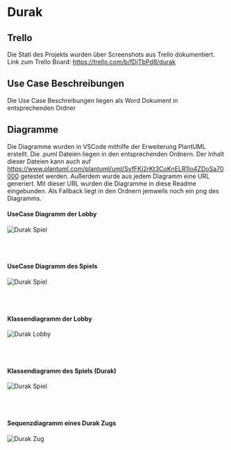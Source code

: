 # Durak

## Trello
Die Stati des Projekts wurden über Screenshots aus Trello dokumentiert. 
Link zum Trello Board:
https://trello.com/b/fDjTbPd8/durak

## Use Case Beschreibungen
Die Use Case Beschreibungen liegen als Word Dokument in entsprechenden Ordner

## Diagramme
Die Diagramme wurden in VSCode mithilfe der Erweiterung PlantUML erstellt. Die .puml Dateien liegen in den entsprechenden Ordnern. Der Inhalt dieser Dateien kann auch auf https://www.plantuml.com/plantuml/uml/SyfFKj2rKt3CoKnELR1Io4ZDoSa70000 getestet werden. Außerdem wurde aus jedem Diagramm eine URL generiert. Mit dieser URL wurden die Diagramme in diese Readme eingebunden. Als Fallback liegt in den Ordnern jemweils noch ein png des Diagramms.

#### UseCase Diagramm der Lobby
![Durak Spiel](https://www.plantuml.com/plantuml/svg/TLD1JiCm4BplA_O8X_A0g8fQK6-Sg7Y04szTgwvThHqA0lwE4rkEGo6dtPd9xdWiRtmG78Qp0J1q21WSibR7W58pzK4x2-1Fsbu4Y_CdOFnUFVN2qwFeJuhTOEMJCuxnUjI15WB7aZYHdObgcDWjixlUeFkZaEwghSA3C9umQ_lW-Fz5YRvPymqmUXTM6S9drtKVc9pVlP0Y7rWJaxr7uJ42YTbfQvnI6NvsIjj4R0U_9DmG4hE_Q398x0CPa_dIrPAET60AMLAwIiBHbx4ewQ3jR2wXzQJfiZ8xrJNvHco4zvaktHY768F2Pj8HDoEVwmMrscNxIL8wW5BYQlNLbfyX5n6jZbw1OxvLct9T0cEU5JB7Ku7pOMeq9L1R-mlAAKAqWWzjie0DhjVQzcQGrBPGncT1j3Gfw3twa3ugbfBY4PjQL18ODVbActeFJFP-BPdfJPmJN-8F "UseCase_Lobby")

<br>
<br>

#### UseCase Diagramm des Spiels
![Durak Spiel](https://www.plantuml.com/plantuml/svg/TPDDRi8m48NtSufPbWL8R16AeDrsXzf5TqCoIIoCZSO6glvSgnVenUfWnoIWiedVV4_ncnUnSfx47_SQDDSUlKLHJUknKiAbLzO0k9qo1nBQVmA6tulZaXm_Khbhn1vDzMIr5JotolF8OALYYN2hWnikT2rYptVJJKkLFIlJO4tQSRAMtih_zqHyTyit07K45vk3OisoG7AOpZrQcqPOrGbcrUDN5i-gKaqo3FJevPf3c6XvlXnxEf_X-0gQ0q1NAPb6Suo3iT27jsE3BBy_TMtOJ3htvQD469qd5atE9PpLqB9bDbKof7F4b8AOITIdl4m_SMMhU9kbeRBzKDnsWz1cNWIdqwyYDpdeP0nY4-CPpQE-DWq9XVbWdy7mccAK0FCwDmbmiDSjwXU462JsYt2DcXk3d0LdHJ_51IwN_Ew3A0g0LNY6VymV "UseCase_Spiel")

<br>
<br>

#### Klassendiagramm der Lobby
![Durak Lobby](https://www.plantuml.com/plantuml/svg/XLJDSjCm4BxhANR20PB6cGIQYmzCanI6Gc4wvCXmKEADBQn86Kck8GolnGlmOgmisOaxfTW7sVjz-_VjsbVMSUEglOJhol0IRlLcyuCnMmfru8RlVpAWQoMvjKk-BNEZAvMjjDG6wa8uF8EroT04Q2E9onhiUGCkd3DYKpcysMgr5aU4QO0NnkWwE3sxdFhxP7whbOlGbAvvT5aNFDErK3dikBJ8s2_6jZu9h0y29He8HLyelaT8OKsfLTwOaWFHQcrStxhdGlOjA79KQ9k0QOWR0EiV3UOerJNkX19eKBqufm_FY6ilxXFuhKQxBPuWB54uWpx4aDfKsY58tBc6yLbBYIfjdZyAPsFpGIF_ahmnrY6H34ELWVTkbMh6tEgaTpjA7iIBpNxv6Y2kQhJa756JjXf7Ga9I24l2DJ9umSVWrHp3eSw6hPPAwZply1F2AnkH6FKnxQ8c_I6tfLEoxmzBu-h82ndn_pLm0M6OqHvU7YGBnYxbDrtwEE_ziQjKwOHM4Q9MZyIdJuI4N6hTLd6aCTuP_S5tbCADSgSCguAxBhJYsyA8RK5ztsdh6icYPHWf1oFkkSDFhJtoObTZE7EW7AYgVR_Ic2ifgTQ0XFTtN6Mbhm-e-h1Ru6X0VZq3e_Zpkw3zecyE5jPsqNkgjz7XPJnVnVCoddFlnrZOly5i03f9O32TJ4Q3xlDDmMloch7MC9XD9lC19CceSGaRa0AjdNEmGG6Q_Zo0OTjFdWsvvnGdsIKubJ5wK0Pnxj7KN3hibn8udarUpV1IK9KxFXRlnFXdh5aNwwp05BBuRo4-C7P52qo_wBy0 "Durak Lobby")

<br>
<br>

#### Klassendiagramm des Spiels (Durak)
![Durak Spiel](https://www.plantuml.com/plantuml/svg/VLN1Rjim3BtxAuZii1LfWcneBqOnD6tHjUiEmG9qm8OTb9YsjTXI8CiBuAw_jH_OZuqIPSLfXZc0RP6Fr2Fvh5msLXZRrXNSj4PiOBcLM2L9iv5gAuoednAWwxeIJNCbrfl2w5PbrxhI1dQbj3XmQvEXOTUg8cpYVQ-zSswjaQlMulrQgwNi46RidXkZTnpqwcpcVdlphLOsk6PqdOUGPIaolPEgW5nK3IR9SvAitIPC7fZof74BD2bRqNpxpdOhQsUzLvRNFz5Ob9ai1bZs25KObFcHtPgstkOft0gpuWPC31POgO3Z1JioN6zIkA6xNu-jRDRb0xKS2Jsd3MIUDnjUF_PCMbK4szCpXndYKid6OgIIBbgriKY0GRbBwwFUC8DJOAOdC6G0NLjS8QgCS2T7BRZ1N2g9Xfon_9CNxHXW1f41HUL9NCNSOr_7ewW8v2DyxQTz5QVmbPuUurXUQLsz62UN4eOwXXzwu-RnqJrorm6fLN2XL1tXIPyOCeLwKTg5qNvZdllX3cZwx4hKI2oMf5LLS3bRWksqiI_CjP3LeMbiT5LH_i_kmPPIg2m5lo-9ZmDzgP-efjY9VGC6WoGfE8A-ZP6j3-ZbdJln7MXmHxD8uGlTzo6-Jts8xzrjQDemiHD73mfQZBITCTJif1l5vSOrnF1NKJeIIxGTuTWmb87wu9KXL3UC9XgesffBwMd07PekREoGkdzVo7Kq6sox6EuR7yCVI0tOCuV7lKo3PTwBESOVI2fsWzAmXzTtD59V2f3CmfPMjBunZ2Z__2wfvNGomRnfNFQ4ZwNHsn7eoGH6xwRJyr6KNWf-u1OkZe3qz9D9eHGMtYU9NqNtR3ezcus2AYA6bnU_7E9i50GGKjFR_w95cmCTuU2ATAcEwGo_o6DM_mIjZ6ZNfQLJfuQW81UKND89H7yxVm40 "Durak Spiel")

<br>
<br>

#### Sequenzdiagramm eines Durak Zugs

![Durak Zug](https://www.plantuml.com/plantuml/svg/hLTDRnit4BtlhnYuXzgmPKIN7eBMY1tdesWA17NG0gbxeBIZNLPShiBbIh2A_flyXfnyqn_h6vAhNSc2ZQRLGV8kPuOpxxqPqYyQhvnlAqFNhLDp-jWMMTRCjLqefohwAoDyRloTOMgyqrCnpSBBI-VgrSlQr8ucHatdyUNKr-wgTZcxmqjuAbpTsZmkhqhjkLz-NLi_z0ihhwpN_cxVqwYLVUEOxICsVVIq_Y2nM1v_QjbE-MTk6bNmfT65hTXwckAB7ML_3o5fadN2vfsUyJjj-N3HszMzpBvHdrgr6_UcL7czqhQWcJ8DPzctew_vP9aI9EbeV4wNjd2C3DmHgORKk5lwVRlmHrp9EE13DtUDvqfUDNTDilwLdMUTwm98O67vrOaXd5ugpo6HCOqkP1CQZKvFdnCxR4m_GOfCjzPm0LvjZGV3C_-Sr8HAZVs3MDaJa0x5wTaC44gK2rhIwId1T8vTOEkxz_Bpd5vlxWlng-Y3hk3zaRL7JBjk-ts8ihUoIwdY3iFASysKlIoL4CyWDEMQSqDPOLXFIxRq6noQ67NTXYBEisiD4tHEWIW-X9cr5ZdMbfefYfgmFJx994u4lm4NEKbENG4AXOr6Wnei3RaDgTwY5zh5WhV8nAMG2XQXknuOIKBqPUfwGHFTn5BiJha_q3EurVieM5rLlhDNxQopyG5JtNWmLR31IkhByALGHUH1g4x0AIGMUGusEsGjbS66acemZXRAUE3OfgS7FWkZ_Bht2Tbzq83uiFaZUWWEZ1Ri6d4l0CePTMKeEq1xtRhDVJTKm6Bu7QXOi4RL0VuAq5sPUZgdbNPvuZ196dzD69cxe8uORZd04Ec_us9OQ79ivlBc37nNiX52A5Ca9WPvNEvrqwqLMMvvRcrnE_21T4jFzGmfnAaLvgcsTBFWjLO681d18PJbS5QmmM6nsdnsV1PiSzKq3_f9ifPTO-Flv1z5CsYo2jIa7gj2Zn68Blqv_MWxC5yZYQWZh30TTQrrTDwH4Llg_z5QJ2iG5vjWhu2j5f_K4cWTqK1CGuYUajDr13oggE1oyyK9bxQUbkAxG-X14HtevkEyTN2_OjlwDKFNjb0JFXd05loXPTm580jS5sGuRnr3Cwc9J82JtNn5GUg_A4W44OVTpKApmU-yruYbYakNner82yjl5LYNMIxJB_XvjM13nzSydPzqfWLFd6gb5eolg9PTMT6AdSnS9KdrpHuJutwgoYxppHThORkJMR0CwSdGIyU2lBlUwubmxg0dqZ4JGPT8Dk2SYAK9BZtvDeQo2g_Z487lBqY3aqagvxshjv2bMiHoSmyEYou_0MiUymq1TUcwPZk-qYR7YJ1-TX9jrssZAboG2bvlFfScbXvGn_tWJrwnnWqgvV-6OUldkDVLfFBGQFijATBk3t5qvF3OtGACCOQ7xWgnx0z77Fc3e_2mkSfsRmCBT9P8SX9PJKGLCdID4anMhU1q1c53ptEFiG9CfBnN3eAnki4r2uKFcdfGm31c56CLZwAz3a-bXtDujhbtm4x8QI9NP-4OAEeWg0dhlionB55J6xoHQtbGzGLERE4XUISklwVlzhEBisPPLrq_M2v1PdTBsEuFE2Rfx1XW_I-zGu62r8gjVHpiXwDvs1j1u13_jW77G4_0V-3LIJt8-8aGG-aTyBRSWhhU7bLsGNPexF0PnxbwkPq9_RX0kY-m6_vx-WS0 "Durak Zug")


<br>
<br>
